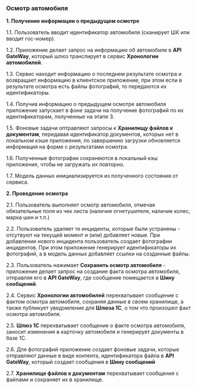 ### Осмотр автомобиля
**1. Получение информации о предыдущем осмотре**

1.1. Пользователь вводит идентификатор автомобиля (сканирует ШК или вводит гос-номер).

1.2. Приложение делает запрос на информацию об автомобиле в **API GateWay**, который шлюз транслирует в сервис **Хронологии автомобилей**.

1.3. Сервис находит информацию о последнем результате осмотра и возвращает информацию в клиентское приложение, при этом если в результате осмотра есть файлы фотографий, то передаются их идентификаторы.

1.4. Получив информацию о предыдущем осмотре автомобиля приложение запускает в фоне задачи на получение фотографий по их идентификаторам, полученные на этапе 3. 

1.5. Фоновые задачи оптравляют запросы к **Хранилищу файлов к документам**, передавая идентификатор документов, которых нет в локальном кэше приложения, 
по завершению загрузки обновляется информация на форме с результатами осмотра. 

1.6. Полученные фотографии сохраняются в локальный кэш приложения, чтобы не загружать их повторно.

1.7. Модель данных инициализируется из полученного состояния от сервиса.

**2. Проведение осмотра**

2.1. Пользователь выполняет осмотр автомобиля, отмечая обязательные поля из чек листа (наличие огнетушителя, наличие колес, марка шин и т.п.)

2.2. Пользователь удаляет те инциденты, которые были устранены - отсутвуют на текущей момент и (или) добавляет новые. 
При добавлении нового инцидента пользователь создает фотографии инцидентов. При этом приложение генерирует идентификаторы их фотографий, 
а в модель данных добавляет ссылки на созданные файлы.

2.3. Пользователь нажимает **Сохранить осмотр автомобиля** - приложение делает запрос на создание факта осмотра автомобиля, отправляя его в **API GateWay**, 
где сообщение помещается в **Шину сообщений**. 

2.4. Сервис **Хронологии автомобилей** перехватывает сообщение с фактом осмотра автомобиля, сохраняя данные в своем хранилище, 
а также публикует уведомление для **Шлюза 1С**, о том что произошел факт осмотра автомобиля.

2.5. **Шлюз 1С** перехватывает сообщение о факте осмотра автомобиля, заносит изменения в карточку автомобиля и генерирует документы в базе 1С.

2.6. Для фотографий приложение создает фоновые задачи, которые отправляют данные в виде контента, идентификатора файла в **API GateWay**, 
который создает сообщения в **Шину сообщений**

2.7. **Хранилище файлов к документам** перехватывает сообщения с файлами и сохраняет их в хранилище.
